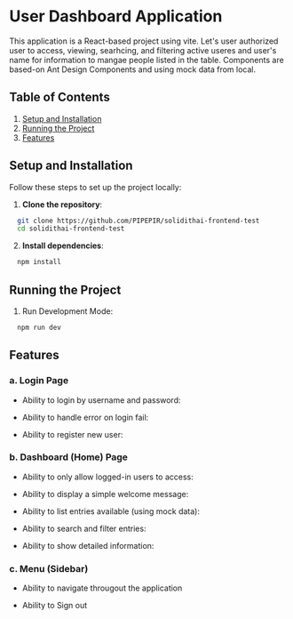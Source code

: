 # User Dashboard Application

This application is a React-based project using vite. Let's user authorized user to access, viewing, searhcing, and filtering active useres and user's name for information to mangae people listed in the table. Components are based-on Ant Design Components and using mock data from local.

## Table of Contents

1. [Setup and Installation](#setup-and-installation)
2. [Running the Project](#running-the-project)
3. [Features](#Features)

## Setup and Installation

Follow these steps to set up the project locally:

1. **Clone the repository**:

```bash
  git clone https://github.com/PIPEPIR/solidithai-frontend-test
  cd solidithai-frontend-test
```

2. **Install dependencies**:

```bash
  npm install
```

## Running the Project

1. Run Development Mode:

```bash
  npm run dev
```

## Features

### a. Login Page

- Ability to login by username and password:

- Ability to handle error on login fail:

- Ability to register new user:

### b. Dashboard (Home) Page

- Ability to only allow logged-in users to access:

- Ability to display a simple welcome message:

- Ability to list entries available (using mock data):

- Ability to search and filter entries:

- Ability to show detailed information:

### c. Menu (Sidebar)

- Ability to navigate througout the application

- Ability to Sign out
